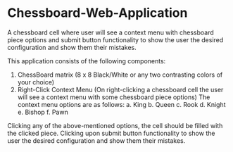 # Chessboard-Web-Application
A chessboard cell where user will see a context menu with chessboard piece options and submit button functionality to show the user the desired configuration and show them their mistakes.


This application consists of the following components:
1. ChessBoard matrix (8 x 8 Black/White or any two contrasting colors of your choice)
2. Right-Click Context Menu (On right-clicking a chessboard cell the user will see a context
menu with some chessboard piece options)
The context menu options are as follows:
a. King
b. Queen
c. Rook
d. Knight
e. Bishop
f. Pawn

Clicking any of the above-mentioned options, the cell should be filled with the clicked piece.
Clicking upon submit button functionality to show the user the desired configuration and show them their mistakes.
